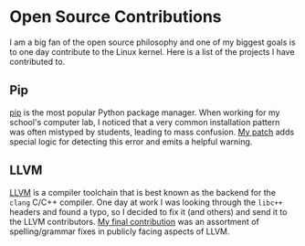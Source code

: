 
# Open Source Contributions

I am a big fan of the open source philosophy and one of my biggest goals is to one day contribute to the Linux kernel. Here is a list of the projects I have contributed to.


## Pip

[pip](https://github.com/pypa/pip) is the most popular Python package manager. When working for my school's computer lab, I noticed that a very common installation pattern was often mistyped by students, leading to mass confusion. [My patch](https://github.com/pypa/pip/pull/9915) adds special logic for detecting this error and emits a helpful warning.

## LLVM

[LLVM](https://llvm.org) is a compiler toolchain that is best known as the backend for the `clang` C/C++ compiler. One day at work I was looking through the `libc++` headers and found a typo, so I decided to fix it (and others) and send it to the LLVM contributors. [My final contribution](https://github.com/llvm/llvm-project/commit/87a55137e2a2a6684a20223494ad46d2fa33aca8) was an assortment of spelling/grammar fixes in publicly facing aspects of LLVM.

